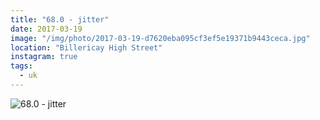 ```yaml
---
title: "68.0 - jitter"
date: 2017-03-19
image: "/img/photo/2017-03-19-d7620eba095cf3ef5e19371b9443ceca.jpg"
location: "Billericay High Street"
instagram: true
tags:
  - uk
---
```


![68.0 - jitter](/img/photo/2017-03-19-d7620eba095cf3ef5e19371b9443ceca.jpg)
